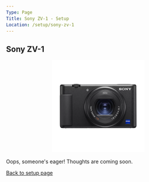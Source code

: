 ```yaml
---
Type: Page
Title: Sony ZV-1 - Setup
Location: /setup/sony-zv-1
---
```


## Sony ZV-1

<div class="img-container-wide">
<img style="margin-left: 25%; width: 50%;" src="https://raw.githubusercontent.com/george-probably/chachanidze.com/main/Images/setup/Sony%20ZV-1/Sony%20ZV-1.png" alt="A picture of the Sony ZV-1">
</div>

Oops, someone's eager! Thoughts are coming soon.

[Back to setup page](/setup)